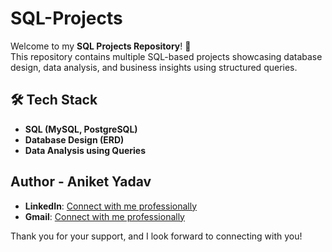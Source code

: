 # SQL-Projects
Welcome to my **SQL Projects Repository**! 🚀  
This repository contains multiple SQL-based projects showcasing database design, data analysis, and business insights using structured queries.

## 🛠️ Tech Stack  
- **SQL (MySQL, PostgreSQL)**  
- **Database Design (ERD)**  
- **Data Analysis using Queries** 

## Author - Aniket Yadav

- **LinkedIn**: [Connect with me professionally](https://www.linkedin.com/in/aniket-yadav-/)
- **Gmail**: [Connect with me professionally](mailto:andyyadav12@gmail.com)

Thank you for your support, and I look forward to connecting with you!
